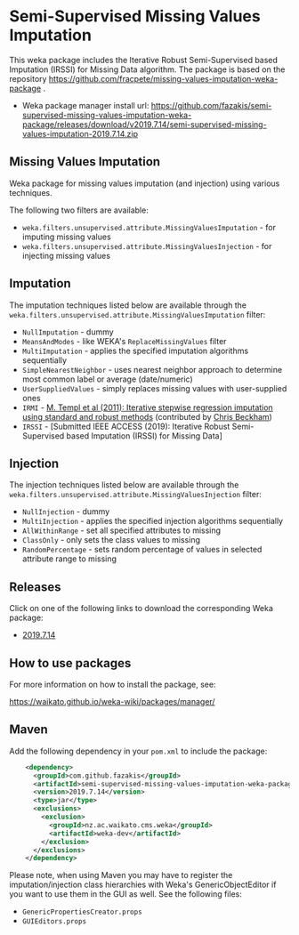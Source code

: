 Semi-Supervised Missing Values Imputation
=========================================

This weka package includes the Iterative Robust Semi-Supervised based Imputation (IRSSI) for Missing Data algorithm. The package is based on the repository https://github.com/fracpete/missing-values-imputation-weka-package .

* Weka package manager install url: https://github.com/fazakis/semi-supervised-missing-values-imputation-weka-package/releases/download/v2019.7.14/semi-supervised-missing-values-imputation-2019.7.14.zip

Missing Values Imputation
-------------------------

Weka package for missing values imputation (and injection) using various techniques.

The following two filters are available:

* `weka.filters.unsupervised.attribute.MissingValuesImputation` - for imputing missing values
* `weka.filters.unsupervised.attribute.MissingValuesInjection` - for injecting missing values


Imputation
----------

The imputation techniques listed below are available through the
`weka.filters.unsupervised.attribute.MissingValuesImputation` filter:

* `NullImputation` - dummy
* `MeansAndModes` - like WEKA's `ReplaceMissingValues` filter
* `MultiImputation` - applies the specified imputation algorithms sequentially
* `SimpleNearestNeighbor` - uses nearest neighbor approach to determine most
   common label or average (date/numeric)
* `UserSuppliedValues` - simply replaces missing values with user-supplied ones
* `IRMI` - [M. Templ et al (2011): Iterative stepwise regression imputation
   using standard and robust methods](http://www.statistik.tuwien.ac.at/public/filz/papers/CSDA11TKF.pdf)
   (contributed by [Chris Beckham](https://github.com/christopher-beckham/weka-fimi))
* `IRSSI` - [Submitted IEEE ACCESS (2019): Iterative Robust Semi-Supervised based
   Imputation (IRSSI) for Missing Data]


Injection
---------

The injection techniques listed below are available through the
`weka.filters.unsupervised.attribute.MissingValuesInjection` filter:

* `NullInjection` - dummy
* `MultiInjection` - applies the specified injection algorithms sequentially
* `AllWithinRange` - set all specified attributes to missing
* `ClassOnly` - only sets the class values to missing
* `RandomPercentage` - sets random percentage of values in selected attribute range to missing


Releases
--------

Click on one of the following links to download the corresponding Weka package:

* [2019.7.14](https://github.com/fazakis/semi-supervised-missing-values-imputation-weka-package/releases/download/v2019.7.14/semi-supervised-missing-values-imputation-2019.7.14.zip)


How to use packages
-------------------

For more information on how to install the package, see:

https://waikato.github.io/weka-wiki/packages/manager/


Maven
-----

Add the following dependency in your `pom.xml` to include the package:

```xml
    <dependency>
      <groupId>com.github.fazakis</groupId>
      <artifactId>semi-supervised-missing-values-imputation-weka-package</artifactId>
      <version>2019.7.14</version>
      <type>jar</type>
      <exclusions>
        <exclusion>
          <groupId>nz.ac.waikato.cms.weka</groupId>
          <artifactId>weka-dev</artifactId>
        </exclusion>
      </exclusions>
    </dependency>
```

Please note, when using Maven you may have to register the imputation/injection
class hierarchies with Weka's GenericObjectEditor if you want to use them in the
GUI as well. See the following files:

* `GenericPropertiesCreator.props`
* `GUIEditors.props`
